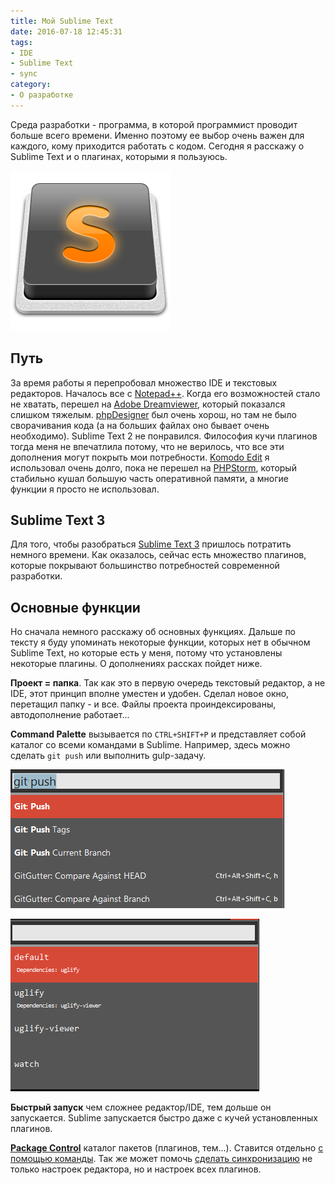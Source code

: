 ```yaml
---
title: Мой Sublime Text
date: 2016-07-18 12:45:31
tags:
- IDE
- Sublime Text
- sync
category:
- О разработке
---
```


Среда разработки - программа, в которой программист проводит больше всего времени. Именно поэтому ее выбор очень важен для каждого, кому приходится работать с кодом. Сегодня я расскажу о Sublime Text и о плагинах, которыми я пользуюсь.

<!-- more -->

![](/content/2016/07/sublime/logo.png)  

## Путь

За время работы я перепробовал множество IDE и текстовых редакторов. Началось все с [Notepad++](https://notepad-plus-plus.org/). Когда его возможностей стало не хватать, перешел на [Adobe Dreamviewer](http://www.adobe.com/ru/products/dreamweaver.html), который показался слишком тяжелым. [phpDesigner](http://www.mpsoftware.dk/phpdesigner.php) был очень хорош, но там не было сворачивания кода (а на больших файлах оно бывает очень необходимо). Sublime Text 2 не понравился. Философия кучи плагинов тогда меня не впечатлила потому, что не верилось, что все эти дополнения могут покрыть мои потребности. [Komodo Edit](http://komodoide.com/komodo-edit/) я использовал очень долго, пока не перешел на [PHPStorm](https://www.jetbrains.com/phpstorm/), который стабильно кушал большую часть оперативной памяти, а многие функции я просто не использовал. 

## Sublime Text 3

Для того, чтобы разобраться [Sublime Text 3](https://www.sublimetext.com/3) пришлось потратить немного времени. Как оказалось, сейчас есть множество плагинов, которые покрывают большинство потребностей современной разработки.

## Основные функции

Но сначала немного расскажу об основных функциях. Дальше по тексту я буду упоминать некоторые функции, которых нет в обычном Sublime Text, но которые есть у меня, потому что установлены некоторые плагины. О дополнениях рассках пойдет ниже.

**Проект = папка**. Так как это в первую очередь текстовый редактор, а не IDE, этот принцип вполне уместен и удобен. Сделал новое окно, перетащил папку - и все. Файлы проекта проиндексированы, автодополнение работает...

**Command Palette** вызывается по `CTRL+SHIFT+P` и представляет собой каталог со всеми командами в Sublime. Например, здесь можно сделать `git push` или выполнить gulp-задачу.

![](/content/2016/07/sublime/commandpalette.png)  

![](/content/2016/07/sublime/commandpalette2.png)

**Быстрый запуск** чем сложнее редактор/IDE, тем дольше он запускается. Sublime запускается быстро даже с кучей установленных плагинов.

[**Package Control**](http://packagecontrol.io) каталог пакетов (плагинов, тем...). Ставится отдельно [с помощью команды](https://packagecontrol.io/installation). Так же может помочь [сделать синхронизацию](https://packagecontrol.io/docs/syncing) не только настроек редактора, но и настроек всех плагинов.